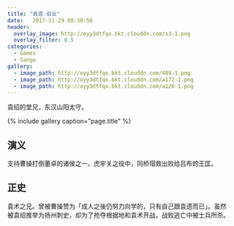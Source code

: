 ```yaml
---
title: "袁遗·伯业"
date:   2017-11-29 08:30:50
header:
  overlay_image: http://oyy3dtfqo.bkt.clouddn.com/s3-1.png
  overlay_filter: 0.5
categories:
  - Games
  - Sango
gallery:
  - image_path: http://oyy3dtfqo.bkt.clouddn.com/489-1.png
  - image_path: http://oyy3dtfqo.bkt.clouddn.com/a172-1.png
  - image_path: http://oyy3dtfqo.bkt.clouddn.com/a126-1.png
---
```


袁绍的堂兄，东汉山阳太守。

{% include gallery caption="page.title" %}

## 演义

支持曹操打倒董卓的诸侯之一。虎牢关之役中，同桥瑁救出败给吕布的王匡。

## 正史

袁术之兄。曾被曹操赞为「成人之後仍努力向学的，只有自己跟袁遗而已」。虽然被袁绍推举为扬州刺史，却为了抢夺根据地和袁术开战，战败逃亡中被士兵所杀。